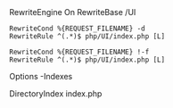 <IfModule mod_rewrite.c>
    RewriteEngine On
    RewriteBase /UI

    RewriteCond %{REQUEST_FILENAME} -d
    RewriteRule ^(.*)$ php/UI/index.php [L]

    RewriteCond %{REQUEST_FILENAME} !-f
    RewriteRule ^(.*)$ php/UI/index.php [L]

</IfModule>

<IfModule mod_autoindex.c>
    Options -Indexes
</IfModule>

DirectoryIndex index.php
